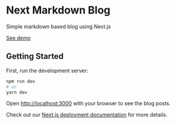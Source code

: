 # Next Markdown Blog
Simple markdown based blog using Next.js

[See demo](https://next-md-blog-demo.vercel.app/)

## Getting Started

First, run the development server:

```bash
npm run dev
# or
yarn dev
```

Open [http://localhost:3000](http://localhost:3000) with your browser to see the blog posts.

Check out our [Next.js deployment documentation](https://nextjs.org/docs/deployment) for more details.
